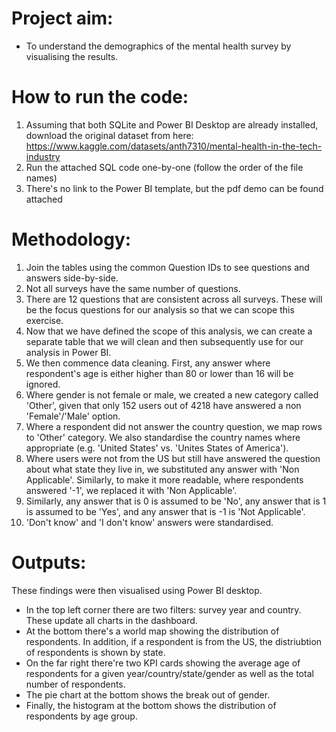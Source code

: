 # Project aim:
* To understand the demographics of the mental health survey by visualising the results.

# How to run the code:
1. Assuming that both SQLite and Power BI Desktop are already installed, download the original dataset from here: https://www.kaggle.com/datasets/anth7310/mental-health-in-the-tech-industry
2. Run the attached SQL code one-by-one (follow the order of the file names)
3. There's no link to the Power BI template, but the pdf demo can be found attached

# Methodology:
1. Join the tables using the common Question IDs to see questions and answers side-by-side.
2. Not all surveys have the same number of questions.  
3. There are 12 questions that are consistent across all surveys. These will be the focus questions for our analysis so that we can scope this exercise.
4. Now that we have defined the scope of this analysis, we can create a separate table that we will clean and then subsequently use for our analysis in Power BI.
5. We then commence data cleaning. First, any answer where respondent's age is either higher than 80 or lower than 16 will be ignored.
6. Where gender is not female or male, we created a new category called 'Other', given that only 152 users out of 4218 have answered a non 'Female'/'Male' option.
7. Where a respondent did not answer the country question, we map rows to 'Other' category. We also standardise the country names where appropriate (e.g. 'United States' vs. 'Unites States of America').
8. Where users were not from the US but still have answered the question about what state they live in, we substituted any answer with 'Non Applicable'. Similarly, to make it more readable, where respondents answered '-1', we replaced it with 'Non Applicable'.
9. Similarly, any answer that is 0 is assumed to be 'No', any answer that is 1 is assumed to be 'Yes', and any answer that is -1 is 'Not Applicable'.
10. 'Don't know' and 'I don't know' answers were standardised.

# Outputs:
These findings were then visualised using Power BI desktop.

* In the top left corner there are two filters: survey year and country. These update all charts in the dashboard.
* At the bottom there's a world map showing the distribution of respondents. In addition, if a respondent is from the US, the distriubtion of respondents is shown by state.
* On the far right there're two KPI cards showing the average age of respondents for a given year/country/state/gender as well as the total number of respondents.
* The pie chart at the bottom shows the break out of gender.
* Finally, the histogram at the bottom shows the distribution of respondents by age group.